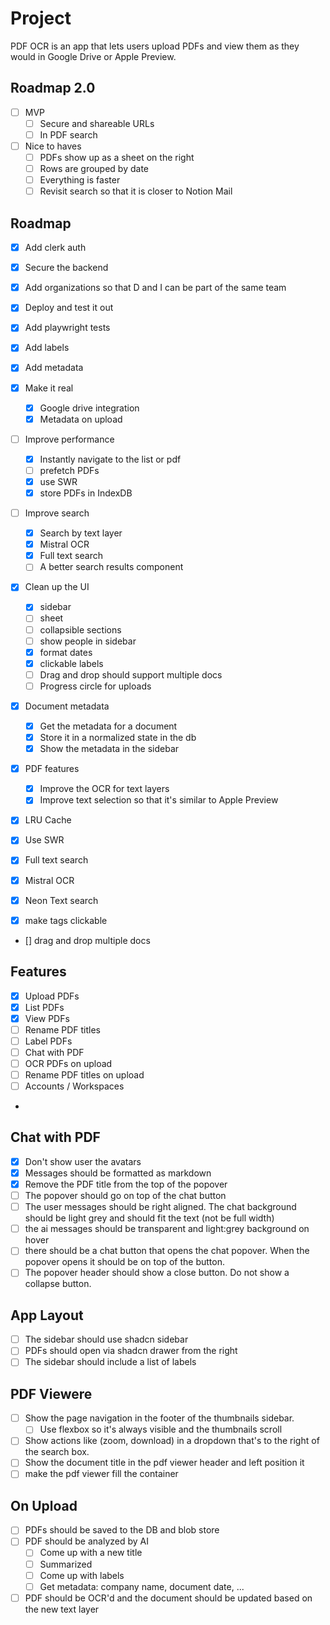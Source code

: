# Project

PDF OCR is an app that lets users upload PDFs and view them as they would in Google Drive or Apple Preview.

## Roadmap 2.0

- [ ] MVP
  - [ ] Secure and shareable URLs
  - [ ] In PDF search
- [ ] Nice to haves
  - [ ] PDFs show up as a sheet on the right
  - [ ] Rows are grouped by date
  - [ ] Everything is faster
  - [ ] Revisit search so that it is closer to Notion Mail

## Roadmap

- [x] Add clerk auth
- [x] Secure the backend
- [x] Add organizations so that D and I can be part of the same team
- [x] Deploy and test it out
- [x] Add playwright tests
- [x] Add labels
- [x] Add metadata
- [x] Make it real
  - [x] Google drive integration
  - [x] Metadata on upload
- [ ] Improve performance
  - [x] Instantly navigate to the list or pdf
  - [ ] prefetch PDFs
  - [x] use SWR
  - [x] store PDFs in IndexDB
- [ ] Improve search
  - [x] Search by text layer
  - [x] Mistral OCR
  - [x] Full text search
  - [ ] A better search results component
- [x] Clean up the UI
  - [x] sidebar
  - [ ] sheet
  - [ ] collapsible sections
  - [ ] show people in sidebar
  - [x] format dates
  - [x] clickable labels
  - [ ] Drag and drop should support multiple docs
  - [ ] Progress circle for uploads
- [x] Document metadata

  - [x] Get the metadata for a document
  - [x] Store it in a normalized state in the db
  - [x] Show the metadata in the sidebar

- [x] PDF features
  - [x] Improve the OCR for text layers
  - [x] Improve text selection so that it's similar to Apple Preview
- [x] LRU Cache
- [x] Use SWR
- [x] Full text search
- [x] Mistral OCR
- [x] Neon Text search
- [x] make tags clickable
- [] drag and drop multiple docs

## Features

- [x] Upload PDFs
- [x] List PDFs
- [x] View PDFs
- [ ] Rename PDF titles
- [ ] Label PDFs
- [ ] Chat with PDF
- [ ] OCR PDFs on upload
- [ ] Rename PDF titles on upload
- [ ] Accounts / Workspaces
-

## Chat with PDF

- [x] Don't show user the avatars
- [x] Messages should be formatted as markdown
- [x] Remove the PDF title from the top of the popover
- [ ] The popover should go on top of the chat button
- [ ] The user messages should be right aligned. The chat background should be light grey and should fit the text (not be full width)
- [ ] the ai messages should be transparent and light:grey background on hover
- [ ] there should be a chat button that opens the chat popover. When the popover opens it should be on top of the button.
- [ ] The popover header should show a close button. Do not show a collapse button.

## App Layout

- [ ] The sidebar should use shadcn sidebar
- [ ] PDFs should open via shadcn drawer from the right
- [ ] The sidebar should include a list of labels

## PDF Viewere

- [ ] Show the page navigation in the footer of the thumbnails sidebar.
  - [ ] Use flexbox so it's always visible and the thumbnails scroll
- [ ] Show actions like (zoom, download) in a dropdown that's to the right of the search box.
- [ ] Show the document title in the pdf viewer header and left position it
- [ ] make the pdf viewer fill the container

## On Upload

- [ ] PDFs should be saved to the DB and blob store
- [ ] PDF should be analyzed by AI
  - [ ] Come up with a new title
  - [ ] Summarized
  - [ ] Come up with labels
  - [ ] Get metadata: company name, document date, ...
- [ ] PDF should be OCR'd and the document should be updated based on the new text layer
